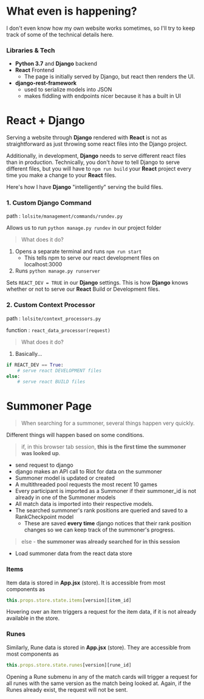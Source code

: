 # What even is happening?

I don't even know how my own website works sometimes, so I'll try 
to keep track of some of the technical details here.


### Libraries & Tech

* **Python 3.7** and **Django** backend
* **React** Frontend
    * The page is initially served by Django, but react then renders
    the UI.
* **django-rest-framework**
    * used to serialize models into JSON
    * makes fiddling with endpoints nicer because it has a built in UI


# React + Django

Serving a website through **Django** rendered with **React** is not as straightforward 
as just throwing some react files into the Django project.

Additionally, in development, **Django** needs to serve different react files than in
production.  Technically, you don't *have* to tell Django to serve different files,
but you will have to `npm run build` your **React** project every time you make a 
change to your **React** files.

Here's how I have **Django** "intelligently" serving the build files.

### 1. Custom Django Command
path : `lolsite/management/commands/rundev.py`

Allows us to run `python manage.py rundev` in our project folder

> What does it do?

1. Opens a separate terminal and runs `npm run start`
    * This tells npm to serve our react development files on localhost:3000
2. Runs `python manage.py runserver`

Sets `REACT_DEV = TRUE` in our **Django** settings.  This is how **Django** knows
whether or not to serve our **React** Build or Development files.

### 2. Custom Context Processor

path : `lolsite/context_processors.py`

function : `react_data_processor(request)`

> What does it do?

1. Basically...
```python
if REACT_DEV == True:
    # serve react DEVELOPMENT files
else:
    # serve react BUILD files
```

# Summoner Page

> When searching for a summoner, several things happen very quickly.

Different things will happen based on some conditions.

> if, in this browser tab session, **this is the first time the summoner was looked up**.

* send request to django
* django makes an API call to Riot for data on the summoner
* Summoner model is updated or created
* A multithreaded pool requests the most recent 10 games
* Every participant is imported as a Summoner if their summoner_id is not already
in one of the Summoner models
* All match data is imported into their respective models.
* The searched summoner's rank positions are queried and saved to a RankCheckpoint model
    * These are saved **every time** django notices that their rank position changes so we can keep track of
    the summoner's progress.

> else - **the summoner was already searched for in this session**

* Load summoner data from the react data store

### Items

Item data is stored in **App.jsx** (store).  It is accessible from most components as
```javascript
this.props.store.state.items[version][item_id]
```

Hovering over an item triggers a request for the item data, if it is not already available in the store.

### Runes

Similarly, Rune data is stored in **App.jsx** (store).  They are accessible from most components as
```javascript
this.props.store.state.runes[version][rune_id]
```

Opening a Rune submenu in any of the match cards will trigger a request for all runes with the same version as the match being looked at.
Again, if the Runes already exist, the request will not be sent.
